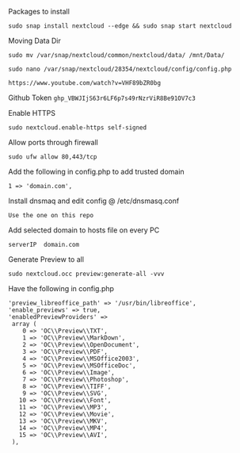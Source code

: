 Packages to install

`sudo snap install nextcloud --edge && sudo snap start nextcloud`

Moving Data Dir 

`sudo mv /var/snap/nextcloud/common/nextcloud/data/ /mnt/Data/`

`sudo nano /var/snap/nextcloud/28354/nextcloud/config/config.php`

`https://www.youtube.com/watch?v=VHF89bZR0bg`

Github Token
`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`

Enable HTTPS

`sudo nextcloud.enable-https self-signed`

Allow ports through firewall

`sudo ufw allow 80,443/tcp`

Add the following in config.php to add trusted domain

`1 => 'domain.com',`

Install dnsmaq and edit config @ /etc/dnsmasq.conf

`Use the one on this repo`

Add selected domain to hosts file on every PC

`serverIP  domain.com`

Generate Preview to all

`sudo nextcloud.occ preview:generate-all -vvv`

Have the following in config.php

```
'preview_libreoffice_path' => '/usr/bin/libreoffice',
'enable_previews' => true,
'enabledPreviewProviders' =>
 array (
    0 => 'OC\\Preview\\TXT',
    1 => 'OC\\Preview\\MarkDown',
    2 => 'OC\\Preview\\OpenDocument',
    3 => 'OC\\Preview\\PDF',
    4 => 'OC\\Preview\\MSOffice2003',
    5 => 'OC\\Preview\\MSOfficeDoc',
    6 => 'OC\\Preview\\Image',
    7 => 'OC\\Preview\\Photoshop',
    8 => 'OC\\Preview\\TIFF',
    9 => 'OC\\Preview\\SVG',
   10 => 'OC\\Preview\\Font',
   11 => 'OC\\Preview\\MP3',
   12 => 'OC\\Preview\\Movie',
   13 => 'OC\\Preview\\MKV',
   14 => 'OC\\Preview\\MP4',
   15 => 'OC\\Preview\\AVI',
 ),
  ```
